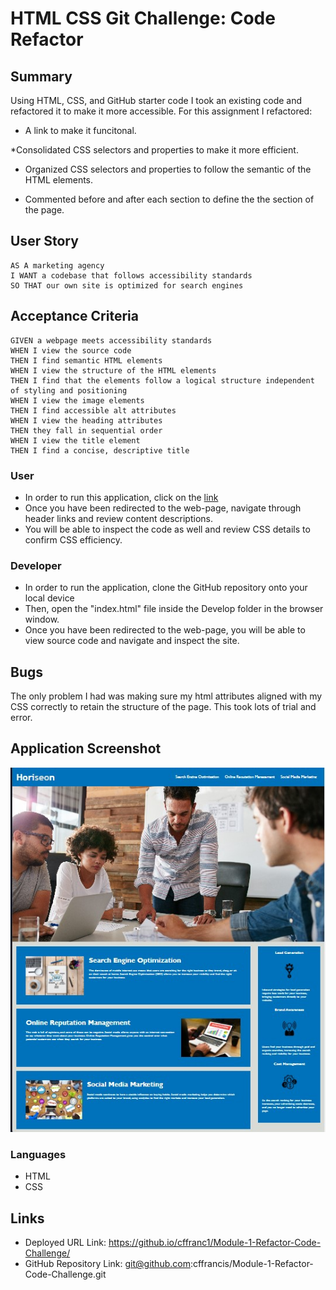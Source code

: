# HTML CSS Git Challenge: Code Refactor

## Summary

Using HTML, CSS, and GitHub starter code I took an existing code and refactored it to make it more accessible. For this assignment I refactored:

* A link to make it funcitonal.

*Consolidated CSS selectors and properties to make it more efficient.

* Organized CSS selectors and properties to follow the semantic of the HTML elements.

* Commented before and after each section to define the the section of the page.

## User Story

```
AS A marketing agency
I WANT a codebase that follows accessibility standards
SO THAT our own site is optimized for search engines
```

## Acceptance Criteria

```
GIVEN a webpage meets accessibility standards
WHEN I view the source code
THEN I find semantic HTML elements
WHEN I view the structure of the HTML elements
THEN I find that the elements follow a logical structure independent of styling and positioning
WHEN I view the image elements
THEN I find accessible alt attributes
WHEN I view the heading attributes
THEN they fall in sequential order
WHEN I view the title element
THEN I find a concise, descriptive title
```

### User
* In order to run this application, click on the [link](https://github.io/cffranc1/Module-1-Refactor-Code-Challenge/)
* Once you have been redirected to the web-page, navigate through header links and review content descriptions.
* You will be able to inspect the code as well and review CSS details to confirm CSS efficiency.

### Developer
* In order to run the application, clone the GitHub repository onto your local device
* Then, open the "index.html" file inside the Develop folder in the browser window.
* Once you have been redirected to the web-page, you will be able to view source code and navigate and inspect the site.

## Bugs

The only problem I had was making sure my html attributes aligned with my CSS correctly to retain the structure of the page. This took lots of trial and error.

## Application Screenshot

![alt text](./Develop/assets/images/Screenshot.jpg "Horiseon Refactor Code Screenshot")

### Languages
* HTML
* CSS

## Links

* Deployed URL Link: https://github.io/cffranc1/Module-1-Refactor-Code-Challenge/
* GitHub Repository Link: git@github.com:cffrancis/Module-1-Refactor-Code-Challenge.git
